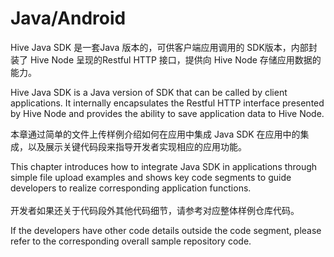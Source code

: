 # Java/Android

Hive Java SDK 是一套Java 版本的，可供客户端应用调用的 SDK版本，内部封装了 Hive Node 呈现的Restful HTTP 接口，提供向 Hive Node 存储应用数据的能力。

Hive Java SDK is a Java version of SDK that can be called by client applications. It internally encapsulates the Restful HTTP interface presented by Hive Node and provides the ability to save application data to Hive Node.

本章通过简单的文件上传样例介绍如何在应用中集成 Java SDK 在应用中的集成，以及展示关键代码段来指导开发者实现相应的应用功能。

This chapter introduces how to integrate Java SDK in applications through simple file upload examples and shows key code segments to guide developers to realize corresponding application functions.\
\
开发者如果还关于代码段外其他代码细节，请参考对应整体样例仓库代码。

If the developers have other code details outside the code segment, please refer to the corresponding overall sample repository code.
